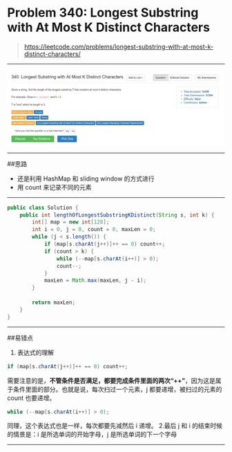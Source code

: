 # Problem 340: Longest Substring with At Most K Distinct Characters

> https://leetcode.com/problems/longest-substring-with-at-most-k-distinct-characters/

----------
![](/assets/340.png)

---------
##思路
* 还是利用 HashMap 和 sliding window 的方式进行
* 用 count 来记录不同的元素

---------


```java
public class Solution {
    public int lengthOfLongestSubstringKDistinct(String s, int k) {
        int[] map = new int[128];
        int i = 0, j = 0, count = 0, maxLen = 0;
        while (j < s.length()) {
            if (map[s.charAt(j++)]++ == 0) count++;
            if (count > k) {
                while (--map[s.charAt(i++)] > 0);
                count--;
            }
            maxLen = Math.max(maxLen, j - i);
        }
        
        return maxLen;
    }
}
```

-------
##易错点
1. 表达式的理解
```java
if (map[s.charAt(j++)]++ == 0) count++;
```
需要注意的是，**不管条件是否满足，都要完成条件里面的两次“++”**，因为这是属于条件里面的部分。也就是说，每次扫过一个元素，j 都要递增，被扫过的元素的 count 也要递增。
```java
while (--map[s.charAt(i++)] > 0);
```
同理，这个表达式也是一样，每次都要先减然后 i 递增。
2.最后 j 和 i 的结束时候的情景是：i 是所选单词的开始字母，j 是所选单词的下一个字母

----------

































